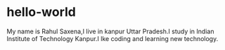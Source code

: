 # hello-world
My name is Rahul Saxena,I live in kanpur Uttar Pradesh.I study in Indian Institute of Technology Kanpur.I lke coding and learning new technology.
